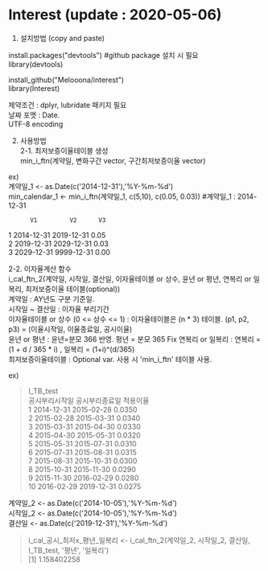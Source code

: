 # Interest (update : 2020-05-06)


1. 설치방법 (copy and paste)

install.packages("devtools") #github package 설치 시 필요  
library(devtools)
 
install_github("Melooona/interest")   
library(Interest)  
  
제약조건 :  dplyr, lubridate 패키지 필요  
날짜 포맷 : Date.  
UTF-8 encoding  


2. 사용방법  
2-1. 최저보증이율테이블 생성  
min_i_ftn(계약일, 변화구간 vector, 구간최저보증이율 vector)  

ex)  
계약일_1 <- as.Date(c('2014-12-31'),'%Y-%m-%d')  
min_calendar_1 <- min_i_ftn(계약일_1, c(5,10), c(0.05, 0.03))  #계약일_1 : 2014-12-31

          V1         V2      V3  
1 2014-12-31   2019-12-31   0.05  
2 2019-12-31   2029-12-31   0.03  
3 2029-12-31   9999-12-31   0.00  



2-2. 이자율계산 함수  
i_cal_ftn_2(계약일, 시작일, 결산일, 이자율테이블 or 상수, 윤년 or 평년, 연복리 or 일복리, 최저보증이율 테이블(optional))  
  계약일 : AY년도 구분 기준일.  
  시작일 ~ 결산일 :  이자율 부리기간  
  이자율테이블 or 상수 (0 <= 상수 <= 1) : 이자율테이블은 (n * 3) 테이블. (p1, p2, p3) = (이율시작일, 이율종료일, 공시이율)  
  윤년 or 평년 : 윤년=분모 366 반영. 평년 = 분모 365 Fix
  연복리 or 일복리 : 연복리 = (1 + d / 365 * i) ,  일복리 = (1+i)^(d/365)  
  최저보증이율테이블 : Optional var. 사용 시 'min_i_ftn' 테이블 사용.

ex)
> I_TB_test  
   공시부리시작일 공시부리종료일 적용이율  
1      2014-12-31     2015-02-28   0.0350  
2      2015-02-28     2015-03-31   0.0340  
3      2015-03-31     2015-04-30   0.0330  
4      2015-04-30     2015-05-31   0.0320  
5      2015-05-31     2015-07-31   0.0310  
6      2015-07-31     2015-08-31   0.0315  
7      2015-08-31     2015-10-31   0.0300  
8      2015-10-31     2015-11-30   0.0290  
9      2015-11-30     2016-02-29   0.0280  
10     2016-02-29     2019-12-31   0.0275  


계약일_2 <- as.Date(c('2014-10-05'),'%Y-%m-%d')  
시작일_2 <- as.Date(c('2014-10-05'),'%Y-%m-%d')  
결산일 <- as.Date(c('2019-12-31'),'%Y-%m-%d')  

> i_cal_공시_최저x_평년_일복리 <- i_cal_ftn_2(계약일_2, 시작일_2, 결산일, I_TB_test, '평년', '일복리')   
[1] 1.158402258  

  


